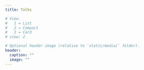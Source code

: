 ```yaml
---
title: Talks

# View.
#   1 = List
#   2 = Compact
#   3 = Card
# view: 2

# Optional header image (relative to `static/media/` folder).
header:
  caption: ""
  image: ""
---
```


